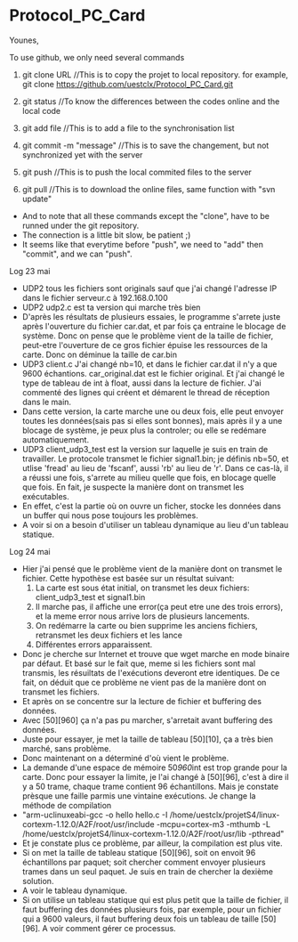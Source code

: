 # Protocol_PC_Card

Younes,

To use github, we only need several commands

1. git clone URL	//This is to copy the projet to local repository. for example, git clone https://github.com/uestclx/Protocol_PC_Card.git

2. git status		//To know the differences between the codes online and the local code

3. git add file     //This is to add a file to the synchronisation list

4. git commit -m "message"		//This is to save the changement, but not synchronized yet with the server

5. git push			//This is to push the local commited files to the server

6. git pull			//This is to download the online files, same function with "svn update"

* And to note that all these commands except the "clone", have to be runned under the git repository.
* The connection is a little bit slow, be patient ;)
* It seems like that everytime before "push", we need to "add" then "commit", and we can "push".

Log 23 mai
* UDP2 tous les fichiers sont originals sauf que j'ai changé l'adresse IP dans le fichier serveur.c à 192.168.0.100
* UDP2 udp2.c est ta version qui marche très bien
* D'après les résultats de plusieurs essaies, le programme s'arrete juste après l'ouverture du fichier car.dat, et par fois ça entraine le blocage de système. Donc on pense que le problème vient de la taille de fichier, peut-etre l'ouverture de ce gros fichier épuise les ressources de la carte. Donc on déminue la taille de car.bin
* UDP3 client.c J'ai changé nb=10, et dans le fichier car.dat il n'y a que 9600 échantions. car_original.dat est le fichier original. Et j'ai changé le type de tableau de int à float, aussi dans la lecture de fichier. J'ai commenté des lignes qui créent et démarent le thread de réception dans le main.
* Dans cette version, la carte marche une ou deux fois, elle peut envoyer toutes les données(sais pas si elles sont bonnes), mais après il y a une blocage de système, je peux plus la controler; ou elle se redémare automatiquement.
* UDP3 client_udp3_test est la version sur laquelle je suis en train de travailler. Le protocole transmet le fichier signal1.bin; je définis nb=50, et utlise 'fread' au lieu de 'fscanf', aussi 'rb' au lieu de 'r'. Dans ce cas-là, il a réussi une fois, s'arrete au milieu quelle que fois, en blocage quelle que fois. En fait, je suspecte la manière dont on transmet les exécutables.
* En effet, c'est la partie où on ouvre un ficher, stocke les données dans un buffer qui nous pose toujours les problèmes.
* A voir si on a besoin d'utiliser un tableau dynamique au lieu d'un tableau statique.


Log 24 mai
* Hier j'ai pensé que le problème vient de la manière dont on transmet le fichier. Cette hypothèse est basée sur un résultat suivant:
  1) La carte est sous état initial, on transmet les deux fichiers: client_udp3_test et signal1.bin
  2) Il marche pas, il affiche une error(ça peut etre une des trois errors), et la meme error nous arrive lors de plusieurs lancements.
  3) On redémarre la carte ou bien supprime les anciens fichiers, retransmet les deux fichiers et les lance
  4) Différentes errors apparaissent.
* Donc je cherche sur Internet et trouve que wget marche en mode binaire par défaut. Et basé sur le fait que, meme si les fichiers sont mal transmis, les résuiltats de l'exécutions deveront etre identiques. De ce fait, on déduit que ce problème ne vient pas de la manière dont on transmet les fichiers.
* Et après on se concentre sur la lecture de fichier et buffering des données.
* Avec [50][960] ça n'a pas pu marcher, s'arretait avant buffering des données.
* Juste pour essayer, je met la taille de tableau [50][10], ça a très bien marché, sans problème.
* Donc maintenant on a déterminé d'où vient le problème.
* La demande d'une espace de mémoire 50*960*int est trop grande pour la carte. Donc pour essayer la limite, je l'ai changé à [50][96], c'est à dire il y a 50 trame, chaque trame contient 96 échantillons. Mais je constate prèsque une faille parmis une vintaine exécutions. Je change la méthode de compilation 
* "arm-uclinuxeabi-gcc -o hello hello.c -I /home/uestclx/projetS4/linux-cortexm-1.12.0/A2F/root/usr/include -mcpu=cortex-m3 -mthumb -L /home/uestclx/projetS4/linux-cortexm-1.12.0/A2F/root/usr/lib -pthread"
* Et je constate plus ce problème, par ailleur, la compilation est plus vite.
* Si on met la taille de tableau statique [50][96], soit on envoit 96 échantillons par paquet; soit chercher comment envoyer plusieurs trames dans un seul paquet. Je suis en train de chercher la dexième solution.
* A voir le tableau dynamique.
* Si on utilise un tableau statique qui est plus petit que la taille de fichier, il faut buffering des données plusieurs fois, par exemple, pour un fichier qui a 9600 valeurs, il faut buffering deux fois un tableau de taille [50][96]. A voir comment gérer ce processus.
